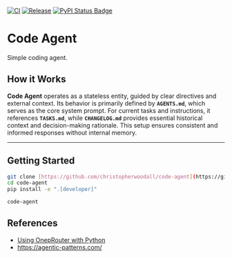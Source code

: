 <p align="center">

[![CI][ci-badge]][ci-url]
[![Release][release-badge]][release-url]
[![PyPI Status Badge][pypi-badge]][pypi-url]

</p>

[ci-badge]: https://github.com/christopherwoodall/code-agent/actions/workflows/lint.yaml/badge.svg?branch=main
[ci-url]: https://github.com/christopherwoodall/code-agent/actions/workflows/lint.yml
[pypi-badge]: https://badge.fury.io/py/code-agent.svg
[pypi-url]: https://pypi.org/project/code-agent/
[release-badge]: https://github.com/christopherwoodall/code-agent/actions/workflows/release.yml/badge.svg
[release-url]: https://github.com/christopherwoodall/code-agent/actions/workflows/release.yml


# Code Agent
Simple coding agent.

## How it Works
**Code Agent** operates as a stateless entity, guided by clear directives and external context. Its behavior is primarily defined by **`AGENTS.md`**, which serves as the core system prompt. For current tasks and instructions, it references **`TASKS.md`**, while **`CHANGELOG.md`** provides essential historical context and decision-making rationale. This setup ensures consistent and informed responses without internal memory.

---

## Getting Started

```bash
git clone [https://github.com/christopherwoodall/code-agent](https://github.com/christopherwoodall/code-agent)
cd code-agent
pip install -e ".[developer]"

code-agent
```


## References
- [Using OnepRouter with Python](https://openrouter.ai/docs/quickstart)
- https://agentic-patterns.com/
